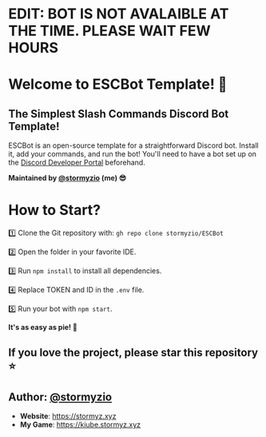 # EDIT: BOT IS NOT AVALAIBLE AT THE TIME. PLEASE WAIT FEW HOURS

# Welcome to ESCBot Template! 🤖
## The Simplest Slash Commands Discord Bot Template!

ESCBot is an open-source template for a straightforward Discord bot. Install it, add your commands, and run the bot! You'll need to have a bot set up on the [Discord Developer Portal](https://discord.com/developers/applications) beforehand.

**Maintained by [@stormyzio](https://github.com/stormyzio) (me) 😎**

# How to Start?

1️⃣ Clone the Git repository with: `gh repo clone stormyzio/ESCBot`

2️⃣ Open the folder in your favorite IDE.

3️⃣ Run `npm install` to install all dependencies.

4️⃣ Replace TOKEN and ID in the `.env` file.

5️⃣ Run your bot with `npm start`.

**It's as easy as pie! 🚀**

## If you love the project, please star this repository ⭐️

## Author: [@stormyzio](https://github.com/stormyzio)
  - **Website**: https://stormyz.xyz
  - **My Game**: https://kiube.stormyz.xyz
